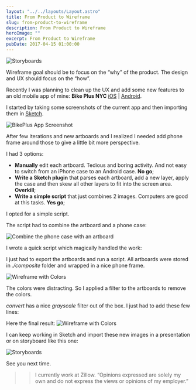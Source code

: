 ```yaml
---
layout: "../../layouts/Layout.astro"
title: From Product to Wireframe
slug: from-product-to-wireframe
description: From Product to Wireframe
heroImage: ""
excerpt: From Product to Wireframe
pubDate: 2017-04-15 01:00:00
---
```


![Storyboards](/Storyboard.png)

Wireframe goal should be to focus on the “why” of the product. The design and UX should focus on the “how”.

Recently I was planning to clean up the UX and add some new features to an old mobile app of mine: **Bike Plus NYC** [iOS](https://itunes.apple.com/us/app/bike-plus-nyc/id881296492)
| [Android](https://play.google.com/store/apps/details?id=com.fabriziogiordano.bikeplusnyc&hl=en).

I started by taking some screenshots of the current app and then importing them in [Sketch](https://twitter.com/sketchapp).

![BikePlus App Screenshot](/bike_plus_app_screenshot.png)

After few iterations and new artboards and I realized I needed add phone frame around those to give a little bit more perspective.

I had 3 options:

- **Manually** edit each artboard. Tedious and boring activity. And not easy to switch from an iPhone case to an Android case. **No go**;
- **Write a Sketch plugin** that parses each artboard, add a new layer, apply the case and then skew all other layers to fit into the screen area. **Overkill**;
- **Write a simple script** that just combines 2 images. Computers are good at this tasks. **Yes go**;

I opted for a simple script.

The script had to combine the artboard and a phone case:

![Combine the phone case with an artboard](/wireframe_2_images.png)

I wrote a quick script which magically handled the work:

<script src="https://gist.github.com/fabriziogiordano/2409dc6decf700199054.js"></script>

I just had to export the artboards and run a script.
All artboards were stored in *./composite* folder and wrapped in a nice phone frame.

![Wireframe with Colors](/wireframe_colors.png)

The colors were distracting. So I applied a filter to the artboards to remove the colors.

_convert_ has a nice _grayscale_ filter out of the box. I just had to add these few lines:

<script src="https://gist.github.com/fabriziogiordano/faa07708099efbe678e3.js"></script>

Here the final result:
![Wireframe with Colors](/wireframe_gray.png)

I can keep working in Sketch and import these new images in a presentation or on storyboard like this one:

![Storyboards](/Storyboard.png)

See you next time.

> > I currently work at Zillow. “Opinions expressed are solely my own and do not express the views or opinions of my employer.”
